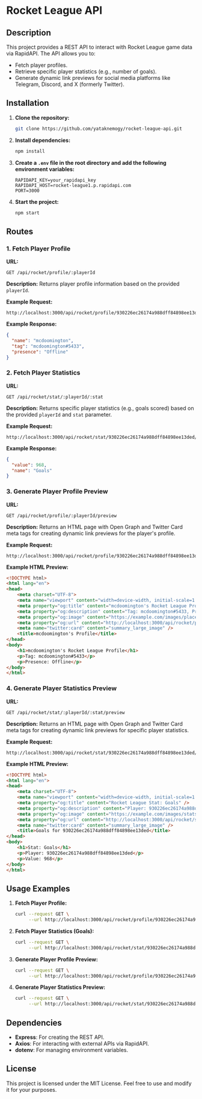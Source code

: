 # Rocket League API

## Description
This project provides a REST API to interact with Rocket League game data via RapidAPI. The API allows you to:
- Fetch player profiles.
- Retrieve specific player statistics (e.g., number of goals).
- Generate dynamic link previews for social media platforms like Telegram, Discord, and X (formerly Twitter).

## Installation

1. **Clone the repository:**
   ```bash
   git clone https://github.com/yataknemogy/rocket-league-api.git
   ```

2. **Install dependencies:**
   ```bash
   npm install
   ```

3. **Create a `.env` file in the root directory and add the following environment variables:**
   ```env
   RAPIDAPI_KEY=your_rapidapi_key
   RAPIDAPI_HOST=rocket-league1.p.rapidapi.com
   PORT=3000
   ```

4. **Start the project:**
   ```bash
   npm start
   ```

## Routes

### 1. Fetch Player Profile

**URL:**
```
GET /api/rocket/profile/:playerId
```

**Description:** Returns player profile information based on the provided `playerId`.

**Example Request:**
```
http://localhost:3000/api/rocket/profile/930226ec26174a988dff84898ee13ded
```

**Example Response:**
```json
{
  "name": "mcdoomington",
  "tag": "mcdoomington#5433",
  "presence": "Offline"
}
```

### 2. Fetch Player Statistics

**URL:**
```
GET /api/rocket/stat/:playerId/:stat
```

**Description:** Returns specific player statistics (e.g., goals scored) based on the provided `playerId` and `stat` parameter.

**Example Request:**
```
http://localhost:3000/api/rocket/stat/930226ec26174a988dff84898ee13ded/goals
```

**Example Response:**
```json
{
  "value": 968,
  "name": "Goals"
}
```

### 3. Generate Player Profile Preview

**URL:**
```
GET /api/rocket/profile/:playerId/preview
```

**Description:** Returns an HTML page with Open Graph and Twitter Card meta tags for creating dynamic link previews for the player's profile.

**Example Request:**
```
http://localhost:3000/api/rocket/profile/930226ec26174a988dff84898ee13ded/preview
```

**Example HTML Preview:**
```html
<!DOCTYPE html>
<html lang="en">
<head>
    <meta charset="UTF-8">
    <meta name="viewport" content="width=device-width, initial-scale=1.0">
    <meta property="og:title" content="mcdoomington's Rocket League Profile" />
    <meta property="og:description" content="Tag: mcdoomington#5433, Presence: Offline" />
    <meta property="og:image" content="https://example.com/images/placeholder.png" />
    <meta property="og:url" content="http://localhost:3000/api/rocket/profile/930226ec26174a988dff84898ee13ded" />
    <meta name="twitter:card" content="summary_large_image" />
    <title>mcdoomington's Profile</title>
</head>
<body>
    <h1>mcdoomington's Rocket League Profile</h1>
    <p>Tag: mcdoomington#5433</p>
    <p>Presence: Offline</p>
</body>
</html>
```

### 4. Generate Player Statistics Preview

**URL:**
```
GET /api/rocket/stat/:playerId/:stat/preview
```

**Description:** Returns an HTML page with Open Graph and Twitter Card meta tags for creating dynamic link previews for specific player statistics.

**Example Request:**
```
http://localhost:3000/api/rocket/stat/930226ec26174a988dff84898ee13ded/goals/preview
```

**Example HTML Preview:**
```html
<!DOCTYPE html>
<html lang="en">
<head>
    <meta charset="UTF-8">
    <meta name="viewport" content="width=device-width, initial-scale=1.0">
    <meta property="og:title" content="Rocket League Stat: Goals" />
    <meta property="og:description" content="Player: 930226ec26174a988dff84898ee13ded, Goals: 968" />
    <meta property="og:image" content="https://example.com/images/stats.png" />
    <meta property="og:url" content="http://localhost:3000/api/rocket/stat/930226ec26174a988dff84898ee13ded/goals" />
    <meta name="twitter:card" content="summary_large_image" />
    <title>Goals for 930226ec26174a988dff84898ee13ded</title>
</head>
<body>
    <h1>Stat: Goals</h1>
    <p>Player: 930226ec26174a988dff84898ee13ded</p>
    <p>Value: 968</p>
</body>
</html>
```

## Usage Examples

1. **Fetch Player Profile:**
   ```bash
   curl --request GET \
        --url http://localhost:3000/api/rocket/profile/930226ec26174a988dff84898ee13ded
   ```

2. **Fetch Player Statistics (Goals):**
   ```bash
   curl --request GET \
        --url http://localhost:3000/api/rocket/stat/930226ec26174a988dff84898ee13ded/goals
   ```

3. **Generate Player Profile Preview:**
   ```bash
   curl --request GET \
        --url http://localhost:3000/api/rocket/profile/930226ec26174a988dff84898ee13ded/preview
   ```

4. **Generate Player Statistics Preview:**
   ```bash
   curl --request GET \
        --url http://localhost:3000/api/rocket/stat/930226ec26174a988dff84898ee13ded/goals/preview
   ```

## Dependencies

- **Express**: For creating the REST API.
- **Axios**: For interacting with external APIs via RapidAPI.
- **dotenv**: For managing environment variables.

## License
This project is licensed under the MIT License. Feel free to use and modify it for your purposes.

